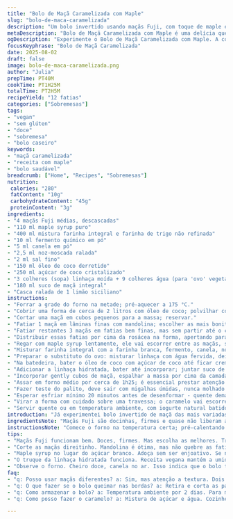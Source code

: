 ```yaml
---
title: "Bolo de Maçã Caramelizada com Maple"
slug: "bolo-de-maca-caramelizada"
description: "Um bolo invertido usando maçãs Fuji, com toque de maple e especiarias, trocando farinha comum por uma mistura com farinha integral e substituindo ovo por linhaça hidratada, para a versão vegana. O caramelo envolve as fatias de maçã cortadas com mandolina, que ficam brilhantes e quase translúcidas. A textura da massa varia entre densa e úmida, com aroma forte de canela e toque cítrico da casca de limão. Cozinhado lentamente para não queimar, a superfície ganha uma crosta dourada graças à cassonade substituída por açúcar de coco, menos doce e com sabor terroso."
metaDescription: "Bolo de Maçã Caramelizada com Maple é uma delícia que combina sabor e textura. Perfeito para quem ama bolos úmidos e com um toque especial."
ogDescription: "Experimente o Bolo de Maçã Caramelizada com Maple. A combinação de maçãs Fuji e uma crosta dourada vai surpreender seu paladar com cada fatia."
focusKeyphrase: "Bolo de Maçã Caramelizada"
date: 2025-08-02
draft: false
image: bolo-de-maca-caramelizada.png
author: "Julia"
prepTime: PT40M
cookTime: PT1H25M
totalTime: PT2H5M
recipeYield: "12 fatias"
categories: ["Sobremesas"]
tags:
- "vegan"
- "sem glúten"
- "doce"
- "sobremesa"
- "bolo caseiro"
keywords:
- "maçã caramelizada"
- "receita com maple"
- "bolo saudável"
breadcrumb: ["Home", "Recipes", "Sobremesas"]
nutrition: 
 calories: "280"
 fatContent: "10g"
 carbohydrateContent: "45g"
 proteinContent: "3g"
ingredients:
- "4 maçãs Fuji médias, descascadas"
- "110 ml maple syrup puro"
- "400 ml mistura farinha integral e farinha de trigo não refinada"
- "10 ml fermento químico em pó"
- "5 ml canela em pó"
- "2,5 ml noz-moscada ralada"
- "2 ml sal fino"
- "150 ml óleo de coco derretido"
- "250 ml açúcar de coco cristalizado"
- "3 colheres (sopa) linhaça moída + 9 colheres água (para 'ovo' vegetal)"
- "180 ml suco de maçã integral"
- "Casca ralada de 1 limão siciliano"
instructions:
- "Forrar a grade do forno na metade; pré-aquecer a 175 °C."
- "Cobrir uma forma de cerca de 2 litros com óleo de coco; polvilhar com açúcar de coco."
- "Cortar uma maçã em cubos pequenos para a massa; reservar."
- "Fatiar 1 maçã em lâminas finas com mandolina; escolher as mais bonitas arredondadas, retirar caroço, dispor em forma imitando uma flor, sobrepondo cada fatia."
- "Fatiar restantes 3 maçãs em fatias bem finas, mas sem partir até o caroço, para que mantenham a estrutura."
- "Distribuir essas fatias por cima da rosácea na forma, apertando para não deixar espaço, evitando infiltração da massa."
- "Regar com maple syrup lentamente, ele vai escorrer entre as maçãs, separando camadas com brilho."
- "Misturar farinha integral com a farinha branca, fermento, canela, noz-moscada e sal; peneirar para evitar grumos."
- "Preparar o substituto do ovo: misturar linhaça com água fervida, deixar descansar 10 minutos até virar gel."
- "Na batedeira, bater o óleo de coco com açúcar de coco até ficar cremoso e leve, quase aerado."
- "Adicionar a linhaça hidratada, bater até incorporar; juntar suco de maçã em 3 vezes alternando com a mistura seca em velocidade baixa."
- "Incorporar gently cubos de maçã, espalhar a massa por cima da camada de maçã na forma, nivelar com espátula molhada para não grudar."
- "Assar em forno médio por cerca de 1h25; é essencial prestar atenção no cheiro - doce, canela marcante, maçã caramelizando. A crosta deve ficar firme, dourada, sem queimar."
- "Fazer teste do palito, deve sair com migalhas úmidas, nunca molhado cru."
- "Esperar esfriar mínimo 20 minutos antes de desenformar - quente demais vai desmanchar — usar uma faca fina para desgrudar lateralmente."
- "Virar a forma com cuidado sobre uma travessa; o caramelo vai escorrer e dar brilho ao topo, as maçãs estarão macias e translúcidas."
- "Servir quente ou em temperatura ambiente, com iogurte natural batido com um pouco de maple syrup para equilibrar o doce intenso."
introduction: "Já experimentei bolo invertido de maçã das mais variadas formas – sempre achei que a doçura exagerada e textura seca eram problemas chatos. Aqui a gente muda a vibe. O maple syrup entra suave, nada de açúcar branco solto, o toque da casca de limão traz um frescor inesperado. Trocar o ovo por linhaça hidratada deixa o bolo mais úmido, menos pesado, e a farinha integral equilibra o doce com uma pegada mais rústica. O truque da mandolina para as fatias finas é essencial pra garantir a textura da maçã; bem fininhas elas caramelizam e ficam quase como geleia no topo. Observar o cheiro na cozinha já me dava a hora certa pra tirar – doce, canela e algo queimado bem sutil que avisa que tá quase lá. Testar com o palito ajuda, mas é o geral pra mim. Já deixei queimar na borda por exatamente dois minutos a mais que a conta e vi que perde bastante o charme – por isso o controle com olhar, cheiro e toque."
ingredientsNote: "Maçãs Fuji são docinhas, firmes e quase não liberam água, ajudam na estrutura. Dá pra usar Gala ou Pink Lady, mas fique atento à textura – as que soltam muita água podem deixar o bolo mais molhado que o ideal. Maple syrup substitui o açúcar refinado e a grosso modo, muda o sabor para algo mais profundo e complexo; se não tiver, mel de flor pode funcionar, mas muda o perfil totalmente. A mistura das farinhas dá uma força na massa, porém quem quiser mais leve pode usar só farinha branca. O óleo de coco dá sabor e liga a massa – pode substituir por manteiga clarificada para um toque diferente. Linhaça hidratada é substituto vegetal para ovo – funciona, mas altera a textura, deixando o bolo mais denso e úmido. Se quiser manter ovo, use 3 ovos grandes. Açúcar de coco é menos doce que o mascavo e tem sabor mais terroso, se usar o mesmo volume de açúcar mascavo, cuidado para não ficar enjoativo. A casca de limão é meu segredo pra cortar a doçura e dar frescor, pode trocar por raspas de laranja, vai mudar o tom do aroma."
instructionsNote: "Comece o forno na temperatura certa; pré-calentando bem faz diferença. Untar a forma com óleo de coco e açúcar de coco ajuda a criar a crosta caramelizada que segura as maçãs e evita que o bolo grudasse ao desenformar. O corte e disposição das maçãs com mandolina precisa ser meticuloso para não quebrar fatias nem deixar buracos, senão a massa infiltra, cria bolsões e não fica uniforme. Colocar o maple syrup antes da massa deixa o caramelo agir durante o cozimento. Misturar os ingredientes secos e molhados separadamente evita grumos e facilita a incorporação, mas cuidado pra não bater demais na batedeira, a massa pode ficar pesada. Incorporar pedaços de maçã com spatula é pra não desmanchar os cubinhos. Assar devagar, fortificando cheiros: canela, maçã assada, leve amargor do caramelizado na borda. Preste atenção a esses sinais, eles indicam ponto; pouco antes do palito sair seco, a superfície tá firme e dourada. Deixar esfriar uns 20 minutos é obrigatório pra não quebrar na hora de virar. Usar faca fina pra desgrudar as bordas, cuidado redobrado ao virar pra não borrar o caramelo. Finalizar com iogurte batido e maple na hora do serviço equilibra a doçura e corta gordura – essencial pra não ficar enjoativo. Ão use iogurte grego se precisar mais leve."
tips:
- "Maçãs Fuji funcionam bem. Doces, firmes. Mas escolha as melhores. Troca com Gala, Pink Lady, testei e não gostei muito. Água demais solta estraga."
- "Corte as maçãs direitinho. Mandolina é ótima, mas não quebre as fatias. Espalhe como flores na forma. Isso garante a caramelização e visual."
- "Maple syrup no lugar do açúcar branco. Adoça sem ser enjoativo. Se não achar, mel é opção mas altera o sabor. Use com moderação."
- "O truque da linhaça hidratada funciona. Receita vegana mantém a umidade. Mas se quiser ovo, não se esqueça, troque por 3 grandes."
- "Observe o forno. Cheiro doce, canela no ar. Isso indica que o bolo tá quase lá. Cada receita é uma experiência, ajuste sempre no tempo."
faq:
- "q: Posso usar maçãs diferentes? a: Sim, mas atenção a textura. Dois tipos que não soltam muita água são melhores. Evitem maçãs muito moles."
- "q: O que fazer se o bolo queimar nas bordas? a: Retira e corta as partes queimadas. Mas fica de olho sempre. O tempo é crucial, não deixe muito."
- "q: Como armazenar o bolo? a: Temperatura ambiente por 2 dias. Para mais, coloque na geladeira. Mas cuidado, isso pode deixar a umidade estranha."
- "q: Como posso fazer o caramelo? a: Mistura de açúcar e água. Cozinhe até o tom dourado. O maple ao final na camada deixa tudo mais especial."

---
```

